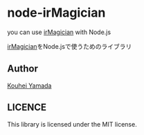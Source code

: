 # node-irMagician

you can use [irMagician](http://www.omiya-giken.com/?cat=13) with Node.js


[irMagician](http://www.omiya-giken.com/?cat=13)をNode.jsで使うためのライブラリ

## Author
[Kouhei Yamada](http://github.com/)

## LICENCE
This library is licensed under the MIT license.
